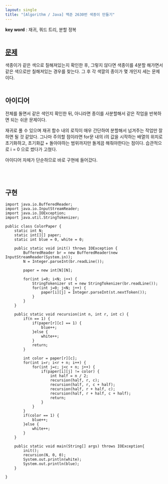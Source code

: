 ```yaml
---
layout: single
title: "[Algorithm / Java] 백준 2630번 색종이 만들기"
---
```


**key word** : 재귀, 쿼드 트리, 분할 정복
<br><br>

## [문제](https://www.acmicpc.net/problem/2630)

색종이가 같은 색으로 칠해져있는지 확인한 후, 그렇지 않다면 색종이를 4분할 해가면서 같은 색으로만 칠해져있는 경우를 찾는다. 그 후 각 색깔의 종이가 몇 개인지 세는 문제이다.
<br><br>

## 아이디어

전체를 돌면서 같은 색인지 확인한 뒤, 아니라면 종이를 사분할해서 같은 작업을 반복하면 되는 쉬운 문제이다.

재귀로 풀 수 있으며 재귀 함수 내의 로직이 매우 간단하여 분할해서 넘겨주는 작업만 잘 하면 될 것 같았다. 그나마 주의할 점이라면 for문 내의 i의 값을 시작하는 배열의 위치로 초기화하고, 초기화값 + 돌아야하는 범위까지만 돌게끔 해줘야한다는 점이다. 습관적으로 i = 0 으로 썼다가 고쳤다.

아이디어 자체가 단순하므로 바로 구현에 들어갔다.

<br><br>

## 구현

```
import java.io.BufferedReader;
import java.io.InputStreamReader;
import java.io.IOException;
import java.util.StringTokenizer;

public class ColorPaper {
	static int N;
	static int[][] paper;
	static int blue = 0, white = 0;

	public static void init() throws IOException {
		BufferedReader br = new BufferedReader(new InputStreamReader(System.in));
		N = Integer.parseInt(br.readLine());

		paper = new int[N][N];

		for(int i=0; i<N; i++) {
			StringTokenizer st = new StringTokenizer(br.readLine());
			for(int j=0; j<N; j++) {
				paper[i][j] = Integer.parseInt(st.nextToken());
			}
		}
	}

	public static void recursion(int n, int r, int c) {
		if(n == 1) {
			if(paper[r][c] == 1) {
				blue++;
			}else {
				white++;
			}
			return;
		}

		int color = paper[r][c];
		for(int i=r; i<r + n; i++) {
			for(int j=c; j<c + n; j++) {
				if(paper[i][j] != color) {
					int half = n / 2;
					recursion(half, r, c);
					recursion(half, r, c + half);
					recursion(half, r + half, c);
					recursion(half, r + half, c + half);
					return;
				}
			}
		}
		if(color == 1) {
			blue++;
		}else {
			white++;
		}
	}

	public static void main(String[] args) throws IOException{
		init();
		recursion(N, 0, 0);
		System.out.println(white);
		System.out.println(blue);
	}

}

```
